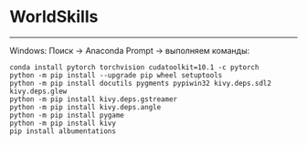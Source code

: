 # WorldSkills
---
Windows:
Поиск -> Anaconda Prompt -> выполняем команды:
```
conda install pytorch torchvision cudatoolkit=10.1 -c pytorch
python -m pip install --upgrade pip wheel setuptools
python -m pip install docutils pygments pypiwin32 kivy.deps.sdl2 kivy.deps.glew
python -m pip install kivy.deps.gstreamer
python -m pip install kivy.deps.angle
python -m pip install pygame
python -m pip install kivy
pip install albumentations
```
